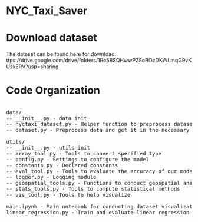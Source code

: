 # NYC_Taxi_Saver

# Download dataset
The dataset can be found here for download:
ttps://drive.google.com/drive/folders/1Ro5BSQHwwPZ8oBOcDKWLmqG9vKUsxERV?usp=sharing

# Code Organization
<pre>

data/
-- __init__.py - data init
-- nyctaxi_dataset.py - Helper function to preprocess dataset
-- dataset.py - Preprocess data and get it in the necessary format

utils/
-- __init__.py - utils init
-- array_tool.py - Tools to convert specified type
-- config.py - Settings to configure the model 
-- constants.py - Declared constants
-- eval_tool.py - Tools to evaluate the accuracy of our model
-- logger.py - Logging module
-- geospatial_tools.py - Functions to conduct geospatial analysis
-- stats_tools.py - Tools to compute statistical methods
-- vis_tool.py - Tools to help visualize 

main.ipynb - Main notebook for conducting dataset visualization and statistics
linear_regression.py - Train and evaluate linear regression model

</pre>
